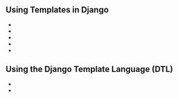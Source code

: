 ## Using Templates in Django
-  

- 

- 

-   

-  

## Using the Django Template Language (DTL)  
-   

- 
